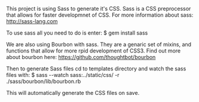 This project is using Sass to generate it's CSS. Sass is a CSS preprocessor that allows for faster developmnet of CSS. For more information about sass: http://sass-lang.com

To use sass all you need to do is enter:
$ gem install sass

We are also using Bourbon with sass. They are a genaric set of mixins, and functions that allow for more rpid development of CSS3. Find out more about bourbon here: https://github.com/thoughtbot/bourbon

Then to generate Sass files cd to templates directory and watch the sass files with: 
$ sass --watch sass:../static/css/ -r ./sass/bourbon/lib/bourbon.rb

This will automatically generate the CSS files on save. 

